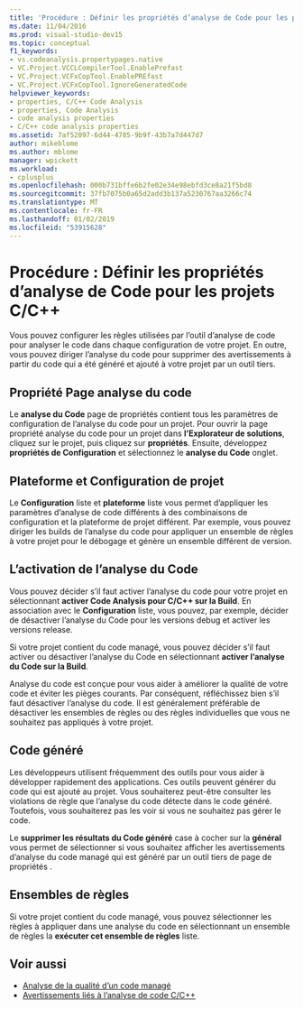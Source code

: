 ```yaml
---
title: 'Procédure : Définir les propriétés d’analyse de Code pour les projets C/C++'
ms.date: 11/04/2016
ms.prod: visual-studio-dev15
ms.topic: conceptual
f1_keywords:
- vs.codeanalysis.propertypages.native
- VC.Project.VCCLCompilerTool.EnablePrefast
- VC.Project.VCFxCopTool.EnablePREfast
- VC.Project.VCFxCopTool.IgnoreGeneratedCode
helpviewer_keywords:
- properties, C/C++ Code Analysis
- properties, Code Analysis
- code analysis properties
- C/C++ code analysis properties
ms.assetid: 7af52097-6d44-4785-9b9f-43b7a7d447d7
author: mikeblome
ms.author: mblome
manager: wpickett
ms.workload:
- cplusplus
ms.openlocfilehash: 000b731bffe6b2fe02e34e98ebfd3ce8a21f5bd8
ms.sourcegitcommit: 37fb7075b0a65d2add3b137a5230767aa3266c74
ms.translationtype: MT
ms.contentlocale: fr-FR
ms.lasthandoff: 01/02/2019
ms.locfileid: "53915628"
---
```

# <a name="how-to-set-code-analysis-properties-for-cc-projects"></a>Procédure : Définir les propriétés d’analyse de Code pour les projets C/C++
Vous pouvez configurer les règles utilisées par l’outil d’analyse de code pour analyser le code dans chaque configuration de votre projet. En outre, vous pouvez diriger l’analyse du code pour supprimer des avertissements à partir du code qui a été généré et ajouté à votre projet par un outil tiers.

## <a name="code-analysis-property-page"></a>Propriété Page analyse du code
 Le **analyse du Code** page de propriétés contient tous les paramètres de configuration de l’analyse du code pour un projet. Pour ouvrir la page propriété analyse du code pour un projet dans **l’Explorateur de solutions**, cliquez sur le projet, puis cliquez sur **propriétés**. Ensuite, développez **propriétés de Configuration** et sélectionnez le **analyse du Code** onglet.

## <a name="project-configuration-and-platform"></a>Plateforme et Configuration de projet
 Le **Configuration** liste et **plateforme** liste vous permet d’appliquer les paramètres d’analyse de code différents à des combinaisons de configuration et la plateforme de projet différent. Par exemple, vous pouvez diriger les builds de l’analyse du code pour appliquer un ensemble de règles à votre projet pour le débogage et génère un ensemble différent de version.

## <a name="enabling-code-analysis"></a>L’activation de l’analyse du Code
 Vous pouvez décider s’il faut activer l’analyse du code pour votre projet en sélectionnant **activer Code Analysis pour C/C++ sur la Build**. En association avec le **Configuration** liste, vous pouvez, par exemple, décider de désactiver l’analyse du Code pour les versions debug et activer les versions release.

 Si votre projet contient du code managé, vous pouvez décider s’il faut activer ou désactiver l’analyse du Code en sélectionnant **activer l’analyse du Code sur la Build**.

 Analyse du code est conçue pour vous aider à améliorer la qualité de votre code et éviter les pièges courants. Par conséquent, réfléchissez bien s’il faut désactiver l’analyse du code. Il est généralement préférable de désactiver les ensembles de règles ou des règles individuelles que vous ne souhaitez pas appliqués à votre projet.

## <a name="generated-code"></a>Code généré
 Les développeurs utilisent fréquemment des outils pour vous aider à développer rapidement des applications. Ces outils peuvent générer du code qui est ajouté au projet. Vous souhaiterez peut-être consulter les violations de règle que l’analyse du code détecte dans le code généré. Toutefois, vous souhaiterez pas les voir si vous ne souhaitez pas gérer le code.

 Le **supprimer les résultats du Code généré** case à cocher sur la **général** vous permet de sélectionner si vous souhaitez afficher les avertissements d’analyse du code managé qui est généré par un outil tiers de page de propriétés .

## <a name="rule-sets"></a>Ensembles de règles
 Si votre projet contient du code managé, vous pouvez sélectionner les règles à appliquer dans une analyse du code en sélectionnant un ensemble de règles la **exécuter cet ensemble de règles** liste.

## <a name="see-also"></a>Voir aussi

- [Analyse de la qualité d’un code managé](../code-quality/code-analysis-for-managed-code-overview.md)
- [Avertissements liés à l’analyse de code C/C++](../code-quality/code-analysis-for-c-cpp-warnings.md)